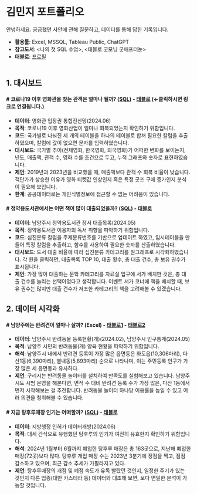 # **김민지 포트폴리오**
안녕하세요. 궁금했던 사안에 관해 질문하고, 데이터를 통해 답한 기록입니다.

- **활용툴**: Excel, MSSQL, Tableau Public, ChatGPT
- **참고도서**: <나의 첫 SQL 수업>, <태블로 굿모닝 굿애프터눈>
- **태블로**:  [프로필](https://public.tableau.com/app/profile/mzkim/vizzes)<br><br/>

  

## **1. 대시보드**
#### **# 코로나19 이후 영화관을 찾는 관객은 얼마나 될까? ([SQL](https://github.com/mzkim-ny/portfolio/blob/main/%EC%BD%94%EB%A1%9C%EB%82%9819%EC%9D%B4%ED%9B%84%20%EC%98%81%ED%99%94%EA%B4%80%20%EB%A7%A4%EC%B6%9C%EC%95%A1%20%EB%B0%8F%20%EA%B4%80%EA%B0%9D%EC%88%98%20%EC%B6%94%EC%9D%B4))  - [태블로](https://public.tableau.com/views/19_17186243860350/2_1?:language=ko-KR&:sid=&:display_count=n&:origin=viz_share_link)** (←클릭하시면 링크로 연결됩니다.)
- **데이터**: 영화관 입장권 통합전산망(2024.06)
- **목적**: 코로나19 이후 영화산업이 얼마나 회복되었는지 확인하기 위함입니다.
- **코드**: 국가별로 나눠진 세 개의 테이블을 하나의 테이블로 합쳐 필요한 칼럼을 추출하였으며, 칼럼에 값이 없으면 문자를 입력하였습니다.
- **대시보드**: 국가별 추이(전체영화, 한국영화, 외국영화)가 어떠한 변화를 보이는지, 년도, 매출액, 관객 수, 영화 수를 조건으로 두고, 누적 그래프와 숫자로 표현하였습니다.
- **제언**: 2019년과 2023년을 비교했을 때, 매출액보다 관객 수 회복 비율이 낮습니다. 객단가가 상승한 이유가 영화 티켓값 인상인지 혹은 특정 굿즈 구매 증가인지 분석이 필요해 보입니다.
- **한계**: 공공데이터로는 개인식별정보에 접근할 수 없는 어려움이 있습니다.


#### **# 정약용도서관에서는 어떤 책이 많이 대출되었을까? ([SQL](https://github.com/mzkim-ny/portfolio/blob/main/%EC%A0%95%EC%95%BD%EC%9A%A9%EB%8F%84%EC%84%9C%EA%B4%80%EC%97%90%EC%84%9C%EB%8A%94%20%EC%96%B4%EB%96%A4%20%EC%B1%85%EC%9D%B4%20%EB%A7%8E%EC%9D%B4%20%EB%8C%80%EC%B6%9C%EB%90%98%EC%97%88%EC%9D%84%EA%B9%8C%3F))  - [태블로](https://public.tableau.com/views/_17196652852140/1?:language=ko-KR&:sid=&:display_count=n&:origin=viz_share_link)**
- **데이터**: 남양주시 정약용도서관 장서 대출목록(2024.05)
- **목적**: 정약용도서관 이용자의 독서 취향을 파악하기 위함입니다.
- **코드**: 십진분류 칼럼을 주제분류번호를 기반으로 업데이트 하였고, 임시테이블을 만들어 특정 칼럼을 추출하고, 함수를 사용하여 필요한 숫자를 산출하였습니다.
- **대시보드**: 도서 대출 비율에 따라 십진분류 카테고리를 원그래프로 시각화하였습니다. 각 원을 클릭하면, 대출목록 TOP 10, 대출 횟수, 총 대출 건수, 총 보유 권수가 표시됩니다.
- **제언**: 가장 많이 대출하는 문학 카테고리를 자료실 입구에 서가 배치한 것은, 총 대출 건수를 늘리는 선택이었다고 생각합니다. 이벤트 서가 코너에 책을 배치할 때, 보유 권수는 많지만 대출 건수가 저조한 카테고리의 책을 고려해볼 수 있겠습니다.


## **2. 데이터 시각화**
#### **# 남양주에는 반려견이 얼마나 살까? (Excel)   - [태블로1](https://public.tableau.com/app/profile/mzkim/viz/3_17178536456650/1)&nbsp;- [태블로2](https://public.tableau.com/shared/35Z4SXZ2H?:display_count=n&:origin=viz_share_link)**
- **데이터**: 남양주시 반려동물 등록현황(개)(2024.02), 남양주시 인구통계(2024.05)
- **목적**: 남양주 시민의 반려동물(개) 양육 현황을 파악하기 위함입니다.
- **해석**: 남양주시 내에서 반려견 등록이 가장 많은 읍면동은 화도읍(10,306마리), 다산1동(6,390마리), 별내동(5,893마리) 순으로 나타나며, 이는 주민등록 인구가 가장 많은 세 읍면동과 유사하다.
- **제언**: 구리시는 반려동물 놀이터를 설치하여 만족도를 실험해보고 있습니다. 남양주시도 시범 운영을 해본다면, 면적 수 대비 반려견 등록 수가 가장 많은, 다산 1동에서 먼저 시작해보는 걸 추천합니다. 반려동물 놀이터 하나당 이용률을 높일 수 있고 여러 의견을 청취해볼 수 있습니다.

#### **# 지금 탕후루매장 인기는 어떠할까? ([SQL](https://github.com/mzkim-ny/portfolio/blob/main/%ED%83%95%ED%9B%84%EB%A3%A8%EB%A7%A4%EC%9E%A5%20%EA%B0%9C%EC%97%85%20%EB%B0%8F%20%ED%8F%90%EC%97%85%20%EC%88%98))  - [태블로](https://public.tableau.com/views/2024_06__17185326601780/1_1?:language=ko-KR&publish=yes&:sid=&:display_count=n&:origin=viz_share_link)**
- **데이터**: 지방행정 인허가 데이터개방(2024.06)
- **목적**: 대세 간식으로 유행했던 탕후루의 인기가 여전히 유효한지 확인하기 위함입니다.
- **해석**: 2024년 1월부터 6월까지 폐업한 탕후루 매장은 총 163곳으로, 지난해 폐업한 매장(72곳)보다 많다. 탕후루 개업 매장 수는 2023년 3분기에 정점을 찍고, 점점 감소하고 있으며, 최근 감소 추세가 가팔라지고 있다.
- **제언**: 탕후루매장의 개점 및 폐점 속도가 유독 빨랐던 것인지, 일정한 주기가 있는 것인지 다른 업종(대만 카스테라 등) 데이터와 대조해 보면, 보다 면밀한 분석이 가능할 것입니다.
